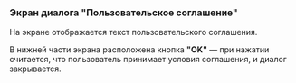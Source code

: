 ### Экран диалога "Пользовательское соглашение"

На экране отображается текст пользовательского соглашения.

В нижней части экрана расположена кнопка **"OK"** — при нажатии считается, что пользователь принимает условия соглашения, и диалог закрывается.